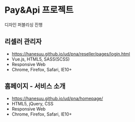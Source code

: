 # Pay&Api 프로젝트
디자인 퍼블리싱 진행

## 리셀러 관리자
 - https://hanesuu.github.io/ud/pna/reseller/pages/login.html
 - Vue.js, HTML5, SASS(SCSS)
 - Responsive Web
 - Chrome, Firefox, Safari, IE10+

## 홈페이지 - 서비스 소개
 - https://hanesuu.github.io/ud/pna/homepage/
 - HTML5, jQuery, CSS
 - Responsive Web
 - Chrome, Firefox, Safari, IE10+

